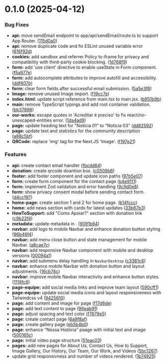# 0.1.0 (2025-04-12)

### Bug Fixes

- **api:** move sendEmail endpoint to app/api/sendEmail/route.ts to support App Router. ([115d0a0](https://github.com/rafaeloliveiralopes/site-quilombo-jbv/commit/115d0a0333f41e868aace19ce470c8844770402e))
- **api:** remove duplicate code and fix ESLint unused variable error ([616f92d](https://github.com/rafaeloliveiralopes/site-quilombo-jbv/commit/616f92dfabd3e7e60f7e05a9c3940bfcfbd70c1c))
- **cookies:** add sandbox and referrer Policy to iframe for privacy and compatibility with third-party cookie blocking. ([1d768f9](https://github.com/rafaeloliveiralopes/site-quilombo-jbv/commit/1d768f9b1e78d9c096687e77d413fa96fb891955))
- **form:** add 'use client' directive to enable useState in Form component. ([f5a977e](https://github.com/rafaeloliveiralopes/site-quilombo-jbv/commit/f5a977eb641424b15304e9532432710a665f1ced))
- **form:** add autocomplete attributes to improve autofill and accessibility. ([ddf407b](https://github.com/rafaeloliveiralopes/site-quilombo-jbv/commit/ddf407bdd1eb5c8d9f5e44c594335f15f1683ae5))
- **form:** clear form fields after successful email submission. ([5a5e3f8](https://github.com/rafaeloliveiralopes/site-quilombo-jbv/commit/5a5e3f831d24a4f36215ab5bb25936e25363d190))
- **Image:** remove unused Image import. ([f19cc7e](https://github.com/rafaeloliveiralopes/site-quilombo-jbv/commit/f19cc7edd8ef06a7a7c108d5f8279c040d498f4b))
- **index.html:** update script reference from main.tsx to main.jsx. ([b851b9b](https://github.com/rafaeloliveiralopes/site-quilombo-jbv/commit/b851b9bb3398f9374c575f6ecd0479ed572e4ee0))
- **main:** remove TypeScript typings and add root container validation. ([bb37898](https://github.com/rafaeloliveiralopes/site-quilombo-jbv/commit/bb3789888d33a91d3641827e21a490e4a03f3fed))
- **our-works:** escape quotes in 'Acreditar é preciso' to fix react/no-unescaped-entities error. ([1da4ad9](https://github.com/rafaeloliveiralopes/site-quilombo-jbv/commit/1da4ad9b3b07950b75be4201c295f0161eb0a1bf))
- **page:** update heading text for "Notícia 01" to "Notícia 03" ([dd82592](https://github.com/rafaeloliveiralopes/site-quilombo-jbv/commit/dd825927e56c94d698da009801f83fc70ef0df55))
- **page:** update text and statistics for the community description ([a88c5bf](https://github.com/rafaeloliveiralopes/site-quilombo-jbv/commit/a88c5bf533d584b959827b15b333fff99fffa788))
- **QRCode:** replace 'img' tag for the Next.JS 'Image'. ([f197e21](https://github.com/rafaeloliveiralopes/site-quilombo-jbv/commit/f197e2117284000d0877ddaf36fad82da0180f8b))

### Features

- **api:** create contact email handler ([fbcdd84](https://github.com/rafaeloliveiralopes/site-quilombo-jbv/commit/fbcdd84a97881992468f032540e1277295154ec5))
- **donation:** create qrcode doantion box. ([c0509b6](https://github.com/rafaeloliveiralopes/site-quilombo-jbv/commit/c0509b639215f445a1df1e34aaaa00e804f96fdd))
- **footer:** add footer component and update icon paths ([97b5e07](https://github.com/rafaeloliveiralopes/site-quilombo-jbv/commit/97b5e0793dd3c908aeaa8fe4bd9a2cd1b1921b9d))
- **form:** create form component for the contact page ([b4e9111](https://github.com/rafaeloliveiralopes/site-quilombo-jbv/commit/b4e9111322f802b0dc3a35a1862cc45b2cfbfeb4))
- **form:** implement Zod validation and error handling ([9c9d0e8](https://github.com/rafaeloliveiralopes/site-quilombo-jbv/commit/9c9d0e841589fab3c2ef7106e77f1723f857158a))
- **form:** show privacy consent modal before sending contact form. ([d4cc197](https://github.com/rafaeloliveiralopes/site-quilombo-jbv/commit/d4cc1970b684e83d63398314b3aa0e3f8690a01f))
- **home-page:** create section 1 and 2 for home page. ([b14fccc](https://github.com/rafaeloliveiralopes/site-quilombo-jbv/commit/b14fccced077a231a15b6ac427c6d8a8d08f01e5))
- **home:** add news section with cards for latest updates ([33b87b3](https://github.com/rafaeloliveiralopes/site-quilombo-jbv/commit/33b87b3e8ae47cdb3421c39f1162284b3e23215e))
- **HowToSupport:** add "Como Apoiar?" section with donation link ([c9b22f4](https://github.com/rafaeloliveiralopes/site-quilombo-jbv/commit/c9b22f44fdf9f880f7f1e29d7a6af619f12d2eba))
- **metadata:** update metadata in . ([9091b64](https://github.com/rafaeloliveiralopes/site-quilombo-jbv/commit/9091b6432bcb8bbe036c7e4a17b056e297f8cf16))
- **navbar:** add logo to mobile Navbar and enhance donation button styling ([96b46f4](https://github.com/rafaeloliveiralopes/site-quilombo-jbv/commit/96b46f4ffe75baef69937e8f031bc8691a543f7d))
- **navbar:** add menu close button and state management for mobile Navbar. ([a8cae7c](https://github.com/rafaeloliveiralopes/site-quilombo-jbv/commit/a8cae7c33704a2b2fae6c5457990bf148361654f))
- **navbar:** add responsive Navbar component with mobile and desktop versions ([00094a1](https://github.com/rafaeloliveiralopes/site-quilombo-jbv/commit/00094a123f9c7a2ef4fc274931c0141b35f736fa))
- **navbar:** add submenu delay handling in `NavbarDesktop` ([c3381c6](https://github.com/rafaeloliveiralopes/site-quilombo-jbv/commit/c3381c6ef0d63937b6cb3387797087ef61139269))
- **navbar:** enhance mobile Navbar with donation button and layout adjustments. ([16cb74c](https://github.com/rafaeloliveiralopes/site-quilombo-jbv/commit/16cb74ce8e5cf94d85c562eedc7544dd89a1af27))
- **navbar:** improve mobile Navbar interactivity and enhance button styles. ([1118fc6](https://github.com/rafaeloliveiralopes/site-quilombo-jbv/commit/1118fc6fa50c7eef1136df81a923eec3176c6478))
- **page-equipe:** add social media links and improve team layout ([590cff1](https://github.com/rafaeloliveiralopes/site-quilombo-jbv/commit/590cff1ad51e44136247594bd9494d79eccbb905))
- **page-equipe:** update social media icons and layout responsiveness with Tailwindcss v4 ([9425610](https://github.com/rafaeloliveiralopes/site-quilombo-jbv/commit/9425610648424fc5ee5324000f2ad76483b2e42e))
- **page:** add content and image for page ([f17d6de](https://github.com/rafaeloliveiralopes/site-quilombo-jbv/commit/f17d6de6e430982f691d3755df703620b1671157))
- **page:** add text content to page ([96eab91](https://github.com/rafaeloliveiralopes/site-quilombo-jbv/commit/96eab91a966fe0e732c1e63557681b48e3986aa0))
- **page:** adjust spacing and text color ([f7679e5](https://github.com/rafaeloliveiralopes/site-quilombo-jbv/commit/f7679e51c7f6027733b3aa06dd9a280a269b4eab))
- **page:** create contact page ([6a9f8af](https://github.com/rafaeloliveiralopes/site-quilombo-jbv/commit/6a9f8afb6c7ea2d1abcb7e54a14837bb5de46aa5))
- **page:** create gallery page ([eb5b4b0](https://github.com/rafaeloliveiralopes/site-quilombo-jbv/commit/eb5b4b0debb3fc6a5ef417fbc803fdaeafd09e9c))
- **page:** enhance "Nossa História" paage with initial text and image ([500165c](https://github.com/rafaeloliveiralopes/site-quilombo-jbv/commit/500165ca3eca49496dce8130873bf838debe895a))
- **page:** initial video page structure ([51eac03](https://github.com/rafaeloliveiralopes/site-quilombo-jbv/commit/51eac033cddbcec9f07b074c01beef30cab16af9))
- **pages:** add new pages for About Us, Contact Us, How to Support, Image Gallery, Our History, Our Team, Our Work, and Videos ([5bc1267](https://github.com/rafaeloliveiralopes/site-quilombo-jbv/commit/5bc126771fcdf7f14b3e102967156b6bce9ec2f5))
- update grid responsivness and number of videos rendered. ([1b74925](https://github.com/rafaeloliveiralopes/site-quilombo-jbv/commit/1b7492573210ced070575cb0e3041765c8f3fe7b))
